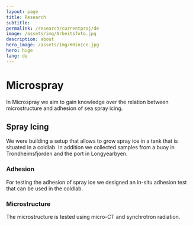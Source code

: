```yaml
---
layout: page
title: Research
subtitle: 
permalink: /research/currentproj/de
image: /assets/img/Arbeitsfoto.jpg
description: about
hero_image: /assets/img/KHinIce.jpg
hero: huge
lang: de
---
```

# Microspray

In Microspray we aim to gain knowledge over the relation between microstructure and adhesion of sea spray icing.  

## Spray Icing
We were building a setup that allows to grow spray ice in a tank that is situated in a coldlab. In addition we collected samples from a buoy in Trondheimsfjorden and the port in Longyearbyen.

### Adhesion
For testing the adhesion of spray ice we designed an in-situ adhesion test that can be used in the coldlab.

### Microstructure
The microstructure is tested using micro-CT and synchrotron radiation. 
